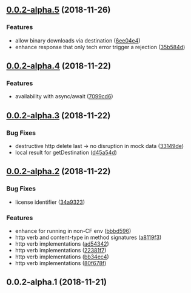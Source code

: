 ## [0.0.2-alpha.5](https://github.com/vobu/sap-cf-destination/compare/0.0.2-alpha.4...v0.0.2-alpha.5) (2018-11-26)


### Features

* allow binary downloads via destination ([6ee04e4](https://github.com/vobu/sap-cf-destination/commit/6ee04e4))
* enhance response that only tech error trigger a rejection ([35b584d](https://github.com/vobu/sap-cf-destination/commit/35b584d))



## [0.0.2-alpha.4](https://github.com/vobu/sap-cf-destination/compare/v0.0.2-alpha.3...v0.0.2-alpha.4) (2018-11-22)


### Features

* availability with async/await ([7099cd6](https://github.com/vobu/sap-cf-destination/commit/7099cd6))



## [0.0.2-alpha.3](https://github.com/vobu/sap-cf-destination/compare/0.0.2-alpha.2...v0.0.2-alpha.3) (2018-11-22)


### Bug Fixes

* destructive http delete last -> no disruption in mock data ([33149de](https://github.com/vobu/sap-cf-destination/commit/33149de))
* local result for getDestination ([d45a54d](https://github.com/vobu/sap-cf-destination/commit/d45a54d))



## [0.0.2-alpha.2](https://github.com/vobu/sap-cf-destination/compare/v0.0.2-alpha.1...v0.0.2-alpha.2) (2018-11-22)


### Bug Fixes

* license identifier ([34a9323](https://github.com/vobu/sap-cf-destination/commit/34a9323))


### Features

* enhance for running in non-CF env ([bbbd596](https://github.com/vobu/sap-cf-destination/commit/bbbd596))
* http verb and content-type in method signatures ([a8119f3](https://github.com/vobu/sap-cf-destination/commit/a8119f3))
* http verb implementations ([ad54342](https://github.com/vobu/sap-cf-destination/commit/ad54342))
* http verb implementations ([22381f7](https://github.com/vobu/sap-cf-destination/commit/22381f7))
* http verb implementations ([bb34ec4](https://github.com/vobu/sap-cf-destination/commit/bb34ec4))
* http verb implementations ([80f678f](https://github.com/vobu/sap-cf-destination/commit/80f678f))



## 0.0.2-alpha.1 (2018-11-21)



